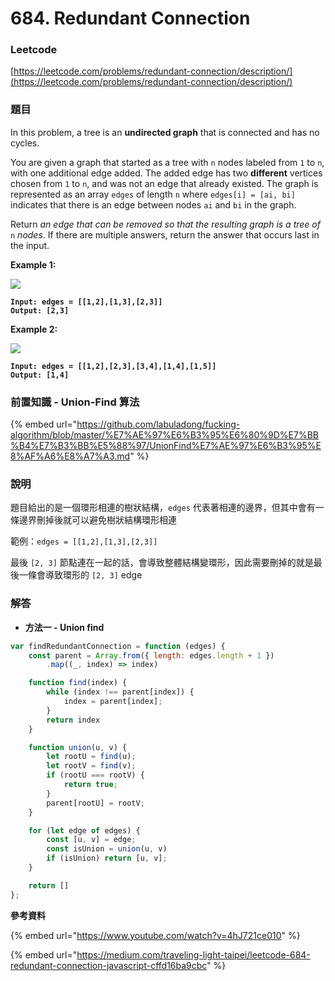 # 684. Redundant Connection

### Leetcode

[https://leetcode.com/problems/redundant-connection/description/](https://leetcode.com/problems/redundant-connection/description/)

### 題目

In this problem, a tree is an **undirected graph** that is connected and has no cycles.

You are given a graph that started as a tree with `n` nodes labeled from `1` to `n`, with one additional edge added. The added edge has two **different** vertices chosen from `1` to `n`, and was not an edge that already existed. The graph is represented as an array `edges` of length `n` where `edges[i] = [ai, bi]` indicates that there is an edge between nodes `ai` and `bi` in the graph.

Return _an edge that can be removed so that the resulting graph is a tree of_ `n` _nodes_. If there are multiple answers, return the answer that occurs last in the input.

&#x20;

**Example 1:**

![](https://assets.leetcode.com/uploads/2021/05/02/reduntant1-1-graph.jpg)

<pre><code><strong>Input: edges = [[1,2],[1,3],[2,3]]
</strong><strong>Output: [2,3]
</strong></code></pre>

**Example 2:**

![](https://assets.leetcode.com/uploads/2021/05/02/reduntant1-2-graph.jpg)

<pre><code><strong>Input: edges = [[1,2],[2,3],[3,4],[1,4],[1,5]]
</strong><strong>Output: [1,4]
</strong></code></pre>

### 前置知識 - Union-Find 算法 <a href="#ti-jie" id="ti-jie"></a>

{% embed url="https://github.com/labuladong/fucking-algorithm/blob/master/%E7%AE%97%E6%B3%95%E6%80%9D%E7%BB%B4%E7%B3%BB%E5%88%97/UnionFind%E7%AE%97%E6%B3%95%E8%AF%A6%E8%A7%A3.md" %}

### **說明** <a href="#ti-jie" id="ti-jie"></a>

題目給出的是一個環形相連的樹狀結構，`edges` 代表著相連的邊界，但其中會有一條邊界刪掉後就可以避免樹狀結構環形相連

範例：`edges = [[1,2],[1,3],[2,3]]`

最後 `[2, 3]` 節點連在一起的話，會導致整體結構變環形，因此需要刪掉的就是最後一條會導致環形的 `[2, 3]` edge

### 解答

* **方法一 - Union find**

```javascript
var findRedundantConnection = function (edges) {
    const parent = Array.from({ length: edges.length + 1 })
        .map((_, index) => index)

    function find(index) {
        while (index !== parent[index]) {
            index = parent[index];
        }
        return index
    }

    function union(u, v) {
        let rootU = find(u);
        let rootV = find(v);
        if (rootU === rootV) {
            return true;
        }
        parent[rootU] = rootV;
    }

    for (let edge of edges) {
        const [u, v] = edge;
        const isUnion = union(u, v)
        if (isUnion) return [u, v];
    }

    return []
};
```



**參考資料**

{% embed url="https://www.youtube.com/watch?v=4hJ721ce010" %}

{% embed url="https://medium.com/traveling-light-taipei/leetcode-684-redundant-connection-javascript-cffd16ba9cbc" %}

